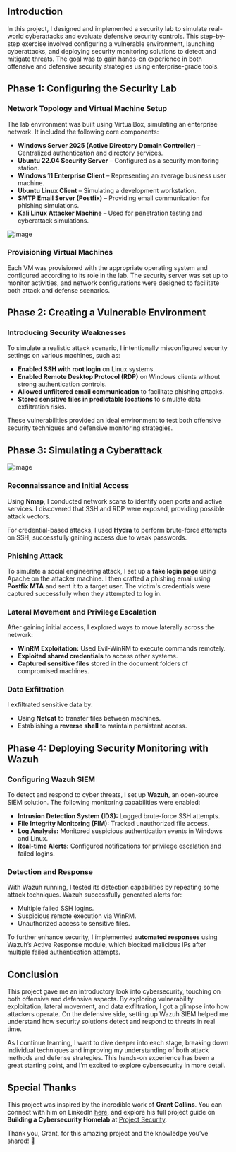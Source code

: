 ## Introduction  
In this project, I designed and implemented a security lab to simulate real-world cyberattacks and evaluate defensive security controls. This step-by-step exercise involved configuring a vulnerable environment, launching cyberattacks, and deploying security monitoring solutions to detect and mitigate threats. The goal was to gain hands-on experience in both offensive and defensive security strategies using enterprise-grade tools.  





## Phase 1: Configuring the Security Lab  

### Network Topology and Virtual Machine Setup  
The lab environment was built using VirtualBox, simulating an enterprise network. It included the following core components:  

- **Windows Server 2025 (Active Directory Domain Controller)** – Centralized authentication and directory services.  
- **Ubuntu 22.04 Security Server** – Configured as a security monitoring station.  
- **Windows 11 Enterprise Client** – Representing an average business user machine.  
- **Ubuntu Linux Client** – Simulating a development workstation.  
- **SMTP Email Server (Postfix)** – Providing email communication for phishing simulations.  
- **Kali Linux Attacker Machine** – Used for penetration testing and cyberattack simulations.

  

![image](https://github.com/user-attachments/assets/0d1c5f23-6856-4c8f-bdf8-685d378c37ab)


### Provisioning Virtual Machines  
Each VM was provisioned with the appropriate operating system and configured according to its role in the lab. The security server was set up to monitor activities, and network configurations were designed to facilitate both attack and defense scenarios.  



## Phase 2: Creating a Vulnerable Environment  

### Introducing Security Weaknesses  
To simulate a realistic attack scenario, I intentionally misconfigured security settings on various machines, such as:  

- **Enabled SSH with root login** on Linux systems.  
- **Enabled Remote Desktop Protocol (RDP)** on Windows clients without strong authentication controls.  
- **Allowed unfiltered email communication** to facilitate phishing attacks.  
- **Stored sensitive files in predictable locations** to simulate data exfiltration risks.  

These vulnerabilities provided an ideal environment to test both offensive security techniques and defensive monitoring strategies.  



## Phase 3: Simulating a Cyberattack  

![image](https://github.com/user-attachments/assets/1effc8eb-c865-4801-882f-e57a312b3f8c)


### Reconnaissance and Initial Access  
Using **Nmap**, I conducted network scans to identify open ports and active services. I discovered that SSH and RDP were exposed, providing possible attack vectors.  

For credential-based attacks, I used **Hydra** to perform brute-force attempts on SSH, successfully gaining access due to weak passwords.  

### Phishing Attack  
To simulate a social engineering attack, I set up a **fake login page** using Apache on the attacker machine. I then crafted a phishing email using **Postfix MTA** and sent it to a target user. The victim's credentials were captured successfully when they attempted to log in.  

### Lateral Movement and Privilege Escalation  
After gaining initial access, I explored ways to move laterally across the network:  

- **WinRM Exploitation:** Used Evil-WinRM to execute commands remotely.  
- **Exploited shared credentials** to access other systems.  
- **Captured sensitive files** stored in the document folders of compromised machines.  

### Data Exfiltration  
I exfiltrated sensitive data by:  

- Using **Netcat** to transfer files between machines.  
- Establishing a **reverse shell** to maintain persistent access.  


## Phase 4: Deploying Security Monitoring with Wazuh  

### Configuring Wazuh SIEM  
To detect and respond to cyber threats, I set up **Wazuh**, an open-source SIEM solution. The following monitoring capabilities were enabled:  

- **Intrusion Detection System (IDS):** Logged brute-force SSH attempts.  
- **File Integrity Monitoring (FIM):** Tracked unauthorized file access.  
- **Log Analysis:** Monitored suspicious authentication events in Windows and Linux.  
- **Real-time Alerts:** Configured notifications for privilege escalation and failed logins.  

### Detection and Response  
With Wazuh running, I tested its detection capabilities by repeating some attack techniques. Wazuh successfully generated alerts for:  

- Multiple failed SSH logins.  
- Suspicious remote execution via WinRM.  
- Unauthorized access to sensitive files.  

To further enhance security, I implemented **automated responses** using Wazuh’s Active Response module, which blocked malicious IPs after multiple failed authentication attempts.  



## Conclusion  
This project gave me an introductory look into cybersecurity, touching on both offensive and defensive aspects. By exploring vulnerability exploitation, lateral movement, and data exfiltration, I got a glimpse into how attackers operate. On the defensive side, setting up Wazuh SIEM helped me understand how security solutions detect and respond to threats in real time.

As I continue learning, I want to dive deeper into each stage, breaking down individual techniques and improving my understanding of both attack methods and defense strategies. This hands-on experience has been a great starting point, and I’m excited to explore cybersecurity in more detail.



## Special Thanks  
This project was inspired by the incredible work of **Grant Collins**. You can connect with him on LinkedIn [here](https://www.linkedin.com/in/collinsinfosec/), and explore his full project guide on **Building a Cybersecurity Homelab** at [Project Security](https://projectsecurity.teachable.com/p/build-a-cybersecurity-homelab-a-practical-guide-to-offense-defense-enterprise-101).  

Thank you, Grant, for this amazing project and the knowledge you’ve shared! 🚀  


